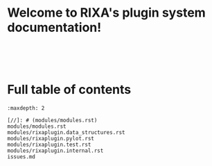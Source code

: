 # Welcome to RIXA's plugin system documentation!

[//]: # (Installation guide: <project:install.md>)

<br><br><br>

# Full table of contents


```{toctree}
:maxdepth: 2

[//]: # (modules/modules.rst)
modules/modules.rst
modules/rixaplugin.data_structures.rst
modules/rixaplugin.pylot.rst
modules/rixaplugin.test.rst
modules/rixaplugin.internal.rst
issues.md
```

